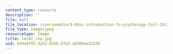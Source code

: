 ```yaml
---
content_type: resource
description: ''
file: null
file_location: /coursemedia/9-00sc-introduction-to-psychology-fall-2011/944e8f933a52055b5fe3a6506ee322d9_lec02_chp.jpg
file_type: image/jpeg
resourcetype: Image
title: lec02_chp.jpg
uid: 944e8f93-3a52-055b-5fe3-a6506ee322d9
---
```

